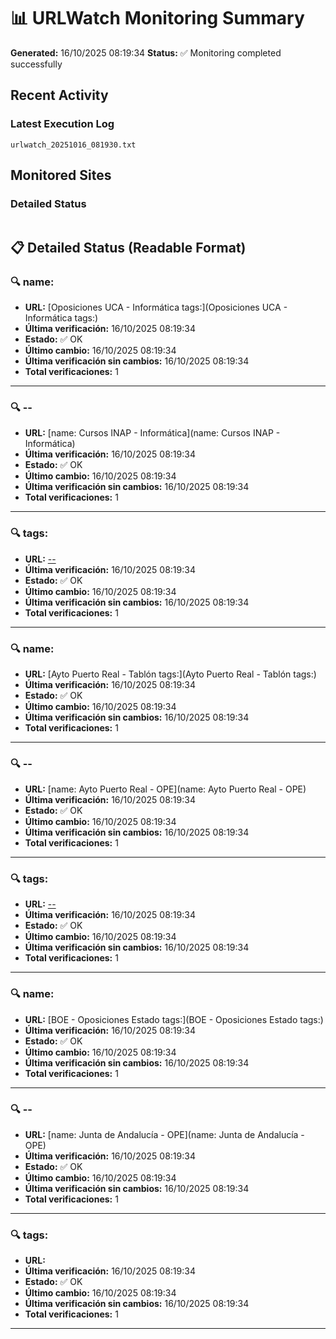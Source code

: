 # 📊 URLWatch Monitoring Summary

**Generated:** 16/10/2025 08:19:34
**Status:** ✅ Monitoring completed successfully

## Recent Activity

### Latest Execution Log
`urlwatch_20251016_081930.txt`

## Monitored Sites

### Detailed Status
```
```

## 📋 Detailed Status (Readable Format)

### 🔍 name:

- **URL:** [Oposiciones UCA - Informática	tags:](Oposiciones UCA - Informática	tags:)
- **Última verificación:** 16/10/2025 08:19:34
- **Estado:** ✅ OK
- **Último cambio:** 16/10/2025 08:19:34
- **Última verificación sin cambios:** 16/10/2025 08:19:34
- **Total verificaciones:** 1

---

### 🔍 --

- **URL:** [name: Cursos INAP - Informática](name: Cursos INAP - Informática)
- **Última verificación:** 16/10/2025 08:19:34
- **Estado:** ✅ OK
- **Último cambio:** 16/10/2025 08:19:34
- **Última verificación sin cambios:** 16/10/2025 08:19:34
- **Total verificaciones:** 1

---

### 🔍 tags:

- **URL:** [--](--)
- **Última verificación:** 16/10/2025 08:19:34
- **Estado:** ✅ OK
- **Último cambio:** 16/10/2025 08:19:34
- **Última verificación sin cambios:** 16/10/2025 08:19:34
- **Total verificaciones:** 1

---

### 🔍 name:

- **URL:** [Ayto Puerto Real - Tablón	tags:](Ayto Puerto Real - Tablón	tags:)
- **Última verificación:** 16/10/2025 08:19:34
- **Estado:** ✅ OK
- **Último cambio:** 16/10/2025 08:19:34
- **Última verificación sin cambios:** 16/10/2025 08:19:34
- **Total verificaciones:** 1

---

### 🔍 --

- **URL:** [name: Ayto Puerto Real - OPE](name: Ayto Puerto Real - OPE)
- **Última verificación:** 16/10/2025 08:19:34
- **Estado:** ✅ OK
- **Último cambio:** 16/10/2025 08:19:34
- **Última verificación sin cambios:** 16/10/2025 08:19:34
- **Total verificaciones:** 1

---

### 🔍 tags:

- **URL:** [--](--)
- **Última verificación:** 16/10/2025 08:19:34
- **Estado:** ✅ OK
- **Último cambio:** 16/10/2025 08:19:34
- **Última verificación sin cambios:** 16/10/2025 08:19:34
- **Total verificaciones:** 1

---

### 🔍 name:

- **URL:** [BOE - Oposiciones Estado	tags:](BOE - Oposiciones Estado	tags:)
- **Última verificación:** 16/10/2025 08:19:34
- **Estado:** ✅ OK
- **Último cambio:** 16/10/2025 08:19:34
- **Última verificación sin cambios:** 16/10/2025 08:19:34
- **Total verificaciones:** 1

---

### 🔍 --

- **URL:** [name: Junta de Andalucía - OPE](name: Junta de Andalucía - OPE)
- **Última verificación:** 16/10/2025 08:19:34
- **Estado:** ✅ OK
- **Último cambio:** 16/10/2025 08:19:34
- **Última verificación sin cambios:** 16/10/2025 08:19:34
- **Total verificaciones:** 1

---

### 🔍 tags:

- **URL:** []()
- **Última verificación:** 16/10/2025 08:19:34
- **Estado:** ✅ OK
- **Último cambio:** 16/10/2025 08:19:34
- **Última verificación sin cambios:** 16/10/2025 08:19:34
- **Total verificaciones:** 1

---


